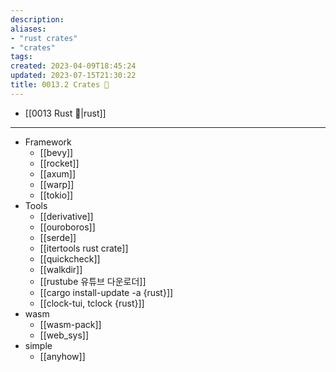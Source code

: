 ```yaml
---
description:
aliases: 
- "rust crates"
- "crates"
tags: 
created: 2023-04-09T18:45:24
updated: 2023-07-15T21:30:22
title: 0013.2 Crates 🦀
---
```

- [[0013 Rust 🦀|rust]]
___
- Framework
	- [[bevy]]
	- [[rocket]]
	- [[axum]]
	- [[warp]]
	- [[tokio]]
- Tools
	- [[derivative]]
	- [[ouroboros]]
	- [[serde]]
	- [[itertools rust crate]]
	- [[quickcheck]]
	- [[walkdir]]
	- [[rustube 유튜브 다운로더]]
	- [[cargo install-update -a {rust}]]
	- [[clock-tui, tclock {rust}]]
- wasm
	- [[wasm-pack]]
	- [[web_sys]]
- simple
	- [[anyhow]]
